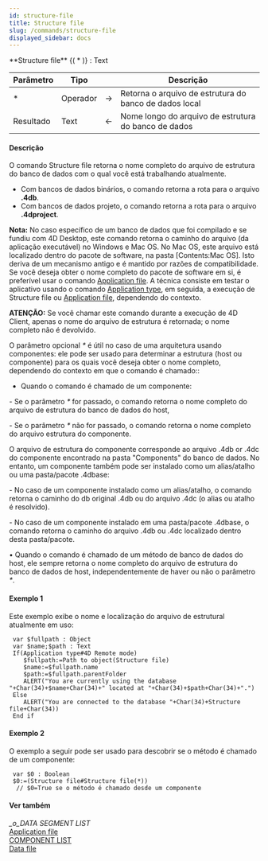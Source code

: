 ```yaml
---
id: structure-file
title: Structure file
slug: /commands/structure-file
displayed_sidebar: docs
---
```


<!--REF #_command_.Structure file.Syntax-->**Structure file** {( * )} : Text<!-- END REF-->
<!--REF #_command_.Structure file.Params-->
| Parâmetro | Tipo |  | Descrição |
| --- | --- | --- | --- |
| * | Operador | &#8594;  | Retorna o arquivo de estrutura do banco de dados local |
| Resultado | Text | &#8592; | Nome longo do arquivo de estrutura do banco de dados |

<!-- END REF-->

#### Descrição 

<!--REF #_command_.Structure file.Summary-->O comando Structure file retorna o nome completo do arquivo de estrutura do banco de dados com o qual você está trabalhando atualmente.<!-- END REF-->

* Com bancos de dados binários, o comando retorna a rota para o arquivo **.4db**.
* Com bancos de dados projeto, o comando retorna a rota para o arquivo **.4dproject**.

**Nota:** No caso específico de um banco de dados que foi compilado e se fundiu com 4D Desktop, este comando retorna o caminho do arquivo (da aplicação executável) no Windows e Mac OS. No Mac OS, este arquivo está localizado dentro do pacote de software, na pasta \[Contents:Mac OS\]. Isto deriva de um mecanismo antigo e é mantido por razões de compatibilidade. Se você deseja obter o nome completo do pacote de software em si, é preferível usar o comando [Application file](application-file.md). A técnica consiste em testar o aplicativo usando o comando [Application type](application-type.md), em seguida, a execução de Structure file ou [Application file](application-file.md), dependendo do contexto.

**ATENÇÃO:** Se você chamar este comando durante a execução de 4D Client, apenas o nome do arquivo de estrutura é retornada; o nome completo não é devolvido.

O parâmetro opcional *\** é útil no caso de uma arquitetura usando componentes: ele pode ser usado para determinar a estrutura (host ou componente) para os quais você deseja obter o nome completo, dependendo do contexto em que o comando é chamado::

* Quando o comando é chamado de um componente:

 \- Se o parâmetro *\** for passado, o comando retorna o nome completo do arquivo de estrutura do banco de dados do host,  
  
 \- Se o parâmetro *\** não for passado, o comando retorna o nome completo do arquivo estrutura do componente.

O arquivo de estrutura do componente corresponde ao arquivo .4db or .4dc do componente encontrado na pasta "Components" do banco de dados. No entanto, um componente também pode ser instalado como um alias/atalho ou uma pasta/pacote .4dbase:   
  
 \- No caso de um componente instalado como um alias/atalho, o comando retorna o caminho do db original .4db ou do arquivo .4dc (o alias ou atalho é resolvido).

 \- No caso de um componente instalado em uma pasta/pacote .4dbase, o comando retorna o caminho do arquivo .4db ou .4dc localizado dentro desta pasta/pacote.  
  
• Quando o comando é chamado de um método de banco de dados do host, ele sempre retorna o nome completo do arquivo de estrutura do banco de dados de host, independentemente de haver ou não o parâmetro *\**.

#### Exemplo 1 

Este exemplo exibe o nome e localização do arquivo de estrutural atualmente em uso:

```4d
 var $fullpath : Object
 var $name;$path : Text
 If(Application type#4D Remote mode)
    $fullpath:=Path to object(Structure file)
    $name:=$fullpath.name
    $path:=$fullpath.parentFolder
    ALERT("You are currently using the database "+Char(34)+$name+Char(34)+" located at "+Char(34)+$path+Char(34)+".")
 Else
    ALERT("You are connected to the database "+Char(34)+Structure file+Char(34))
 End if
```

#### Exemplo 2 

O exemplo a seguir pode ser usado para descobrir se o método é chamado de um componente:

```4d
 var $0 : Boolean
 $0:=(Structure file#Structure file(*))
  // $0=True se o método é chamado desde um componente
```

#### Ver também 

*\_o\_DATA SEGMENT LIST*  
[Application file](application-file.md)  
[COMPONENT LIST](component-list.md)  
[Data file](data-file.md)  